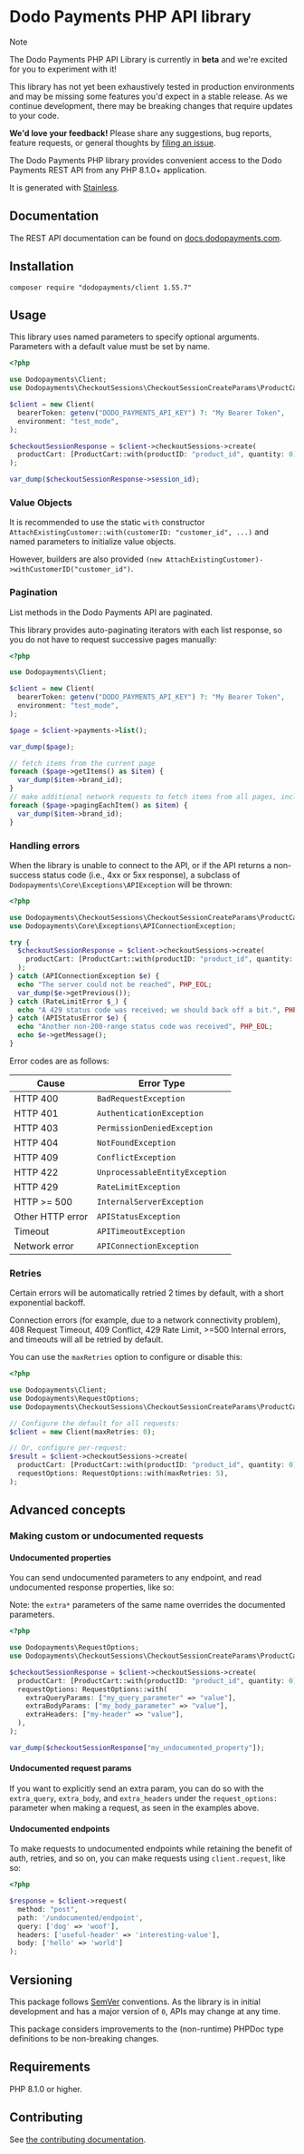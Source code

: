 # Dodo Payments PHP API library

> [!NOTE]
> The Dodo Payments PHP API Library is currently in **beta** and we're excited for you to experiment with it!
>
> This library has not yet been exhaustively tested in production environments and may be missing some features you'd expect in a stable release. As we continue development, there may be breaking changes that require updates to your code.
>
> **We'd love your feedback!** Please share any suggestions, bug reports, feature requests, or general thoughts by [filing an issue](https://www.github.com/dodopayments/dodopayments-php/issues/new).

The Dodo Payments PHP library provides convenient access to the Dodo Payments REST API from any PHP 8.1.0+ application.

It is generated with [Stainless](https://www.stainless.com/).

## Documentation

The REST API documentation can be found on [docs.dodopayments.com](https://docs.dodopayments.com/api-reference/introduction).

## Installation

<!-- x-release-please-start-version -->

```
composer require "dodopayments/client 1.55.7"
```

<!-- x-release-please-end -->

## Usage

This library uses named parameters to specify optional arguments.
Parameters with a default value must be set by name.

```php
<?php

use Dodopayments\Client;
use Dodopayments\CheckoutSessions\CheckoutSessionCreateParams\ProductCart;

$client = new Client(
  bearerToken: getenv("DODO_PAYMENTS_API_KEY") ?: "My Bearer Token",
  environment: "test_mode",
);

$checkoutSessionResponse = $client->checkoutSessions->create(
  productCart: [ProductCart::with(productID: "product_id", quantity: 0)]
);

var_dump($checkoutSessionResponse->session_id);
```

### Value Objects

It is recommended to use the static `with` constructor `AttachExistingCustomer::with(customerID: "customer_id", ...)`
and named parameters to initialize value objects.

However, builders are also provided `(new AttachExistingCustomer)->withCustomerID("customer_id")`.

### Pagination

List methods in the Dodo Payments API are paginated.

This library provides auto-paginating iterators with each list response, so you do not have to request successive pages manually:

```php
<?php

use Dodopayments\Client;

$client = new Client(
  bearerToken: getenv("DODO_PAYMENTS_API_KEY") ?: "My Bearer Token",
  environment: "test_mode",
);

$page = $client->payments->list();

var_dump($page);

// fetch items from the current page
foreach ($page->getItems() as $item) {
  var_dump($item->brand_id);
}
// make additional network requests to fetch items from all pages, including and after the current page
foreach ($page->pagingEachItem() as $item) {
  var_dump($item->brand_id);
}
```

### Handling errors

When the library is unable to connect to the API, or if the API returns a non-success status code (i.e., 4xx or 5xx response), a subclass of `Dodopayments\Core\Exceptions\APIException` will be thrown:

```php
<?php

use Dodopayments\CheckoutSessions\CheckoutSessionCreateParams\ProductCart;
use Dodopayments\Core\Exceptions\APIConnectionException;

try {
  $checkoutSessionResponse = $client->checkoutSessions->create(
    productCart: [ProductCart::with(productID: "product_id", quantity: 0)]
  );
} catch (APIConnectionException $e) {
  echo "The server could not be reached", PHP_EOL;
  var_dump($e->getPrevious());
} catch (RateLimitError $_) {
  echo "A 429 status code was received; we should back off a bit.", PHP_EOL;
} catch (APIStatusError $e) {
  echo "Another non-200-range status code was received", PHP_EOL;
  echo $e->getMessage();
}
```

Error codes are as follows:

| Cause            | Error Type                     |
| ---------------- | ------------------------------ |
| HTTP 400         | `BadRequestException`          |
| HTTP 401         | `AuthenticationException`      |
| HTTP 403         | `PermissionDeniedException`    |
| HTTP 404         | `NotFoundException`            |
| HTTP 409         | `ConflictException`            |
| HTTP 422         | `UnprocessableEntityException` |
| HTTP 429         | `RateLimitException`           |
| HTTP >= 500      | `InternalServerException`      |
| Other HTTP error | `APIStatusException`           |
| Timeout          | `APITimeoutException`          |
| Network error    | `APIConnectionException`       |

### Retries

Certain errors will be automatically retried 2 times by default, with a short exponential backoff.

Connection errors (for example, due to a network connectivity problem), 408 Request Timeout, 409 Conflict, 429 Rate Limit, >=500 Internal errors, and timeouts will all be retried by default.

You can use the `maxRetries` option to configure or disable this:

```php
<?php

use Dodopayments\Client;
use Dodopayments\RequestOptions;
use Dodopayments\CheckoutSessions\CheckoutSessionCreateParams\ProductCart;

// Configure the default for all requests:
$client = new Client(maxRetries: 0);

// Or, configure per-request:
$result = $client->checkoutSessions->create(
  productCart: [ProductCart::with(productID: "product_id", quantity: 0)],
  requestOptions: RequestOptions::with(maxRetries: 5),
);
```

## Advanced concepts

### Making custom or undocumented requests

#### Undocumented properties

You can send undocumented parameters to any endpoint, and read undocumented response properties, like so:

Note: the `extra*` parameters of the same name overrides the documented parameters.

```php
<?php

use Dodopayments\RequestOptions;
use Dodopayments\CheckoutSessions\CheckoutSessionCreateParams\ProductCart;

$checkoutSessionResponse = $client->checkoutSessions->create(
  productCart: [ProductCart::with(productID: "product_id", quantity: 0)],
  requestOptions: RequestOptions::with(
    extraQueryParams: ["my_query_parameter" => "value"],
    extraBodyParams: ["my_body_parameter" => "value"],
    extraHeaders: ["my-header" => "value"],
  ),
);

var_dump($checkoutSessionResponse["my_undocumented_property"]);
```

#### Undocumented request params

If you want to explicitly send an extra param, you can do so with the `extra_query`, `extra_body`, and `extra_headers` under the `request_options:` parameter when making a request, as seen in the examples above.

#### Undocumented endpoints

To make requests to undocumented endpoints while retaining the benefit of auth, retries, and so on, you can make requests using `client.request`, like so:

```php
<?php

$response = $client->request(
  method: "post",
  path: '/undocumented/endpoint',
  query: ['dog' => 'woof'],
  headers: ['useful-header' => 'interesting-value'],
  body: ['hello' => 'world']
);
```

## Versioning

This package follows [SemVer](https://semver.org/spec/v2.0.0.html) conventions. As the library is in initial development and has a major version of `0`, APIs may change at any time.

This package considers improvements to the (non-runtime) PHPDoc type definitions to be non-breaking changes.

## Requirements

PHP 8.1.0 or higher.

## Contributing

See [the contributing documentation](https://github.com/dodopayments/dodopayments-php/tree/main/CONTRIBUTING.md).
